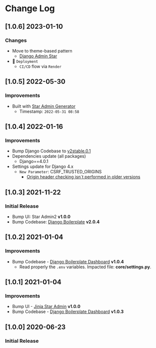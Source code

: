 # Change Log

## [1.0.6] 2023-01-10
### Changes

- Move to theme-based pattern
  - [Django Admin Star](https://github.com/app-generator/django-admin-star)
- 🚀 `Deployment` 
  - `CI/CD` flow via `Render`

## [1.0.5] 2022-05-30
### Improvements

- Built with [Star Admin Generator](https://appseed.us/generator/star-admin/)
  - Timestamp: `2022-05-31 08:58`

## [1.0.4] 2022-01-16
### Improvements

- Bump Django Codebase to [v2stable.0.1](https://github.com/app-generator/boilerplate-code-django-dashboard/releases)
- Dependencies update (all packages) 
  - Django==4.0.1
- Settings update for Django 4.x
  - `New Parameter`: CSRF_TRUSTED_ORIGINS
    - [Origin header checking isn`t performed in older versions](https://docs.djangoproject.com/en/4.0/ref/settings/#csrf-trusted-origins)  

## [1.0.3] 2021-11-22
### Initial Release

- Bump UI: Star Admin2 **v1.0.0**
- Bump Codebase: [Django Boilerplate](https://github.com/app-generator/boilerplate-code-flask-dashboard) **v2.0.4**

## [1.0.2] 2021-01-04
### Improvements 

- Bump Codebase - [Django Boilerplate Dashboard](https://github.com/app-generator/boilerplate-code-django-dashboard) **v1.0.4**
    - Read properly the `.env` variables. Impacted file: **core/settings.py**.

## [1.0.1] 2021-01-04
### Improvements 

- Bump UI - [Jinja Star Admin](https://github.com/app-generator/jinja-star-admin) **v1.0.0**
- Bump Codebase - [Django Boilerplate Dashboard](https://github.com/app-generator/boilerplate-code-django-dashboard) **v1.0.3**

## [1.0.0] 2020-06-23
### Initial Release

